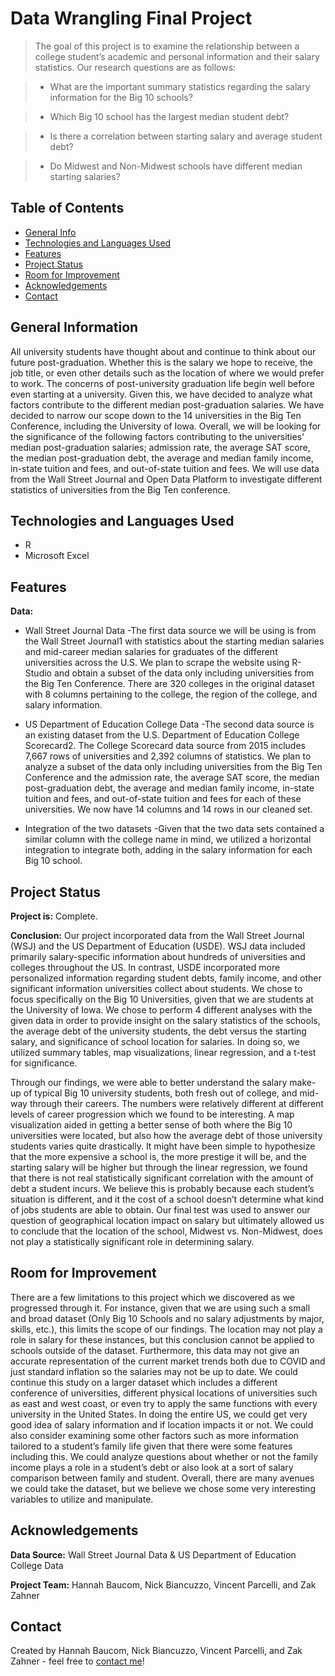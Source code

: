 # Data Wrangling Final Project
> The goal of this project is to examine the relationship between a college student’s academic and personal information and their salary statistics. Our research questions are as follows: 

> - What are the important summary statistics regarding the salary information for the Big 10 schools? 

> - Which Big 10 school has the largest median student debt? 

> - Is there a correlation between starting salary and average student debt? 

> - Do Midwest and Non-Midwest schools have different median starting salaries? 

## Table of Contents
* [General Info](#general-information)
* [Technologies and Languages Used](#technologies-and-languages-used)
* [Features](#features)
* [Project Status](#project-status)
* [Room for Improvement](#room-for-improvement)
* [Acknowledgements](#acknowledgements)
* [Contact](#contact)
<!-- * [License](#license) -->


## General Information
All university students have thought about and continue to think about our future post-graduation. Whether this is the salary we hope to receive, the job title, or even other details such as the location of where we would prefer to work. The concerns of post-university graduation life begin well before even starting at a university. Given this, we have decided to analyze what factors contribute to the different median post-graduation salaries. We have decided to narrow our scope down to the 14 universities in the Big Ten Conference, including the University of Iowa. Overall, we will be looking for the significance of the following factors contributing to the universities' median post-graduation salaries; admission rate, the average SAT score, the median post-graduation debt, the average and median family income, in-state tuition and fees, and out-of-state tuition and fees. We will use data from the Wall Street Journal and Open Data Platform to investigate different statistics of universities from the Big Ten conference. 

## Technologies and Languages Used
- R
- Microsoft Excel


## Features
**Data:**
- Wall Street Journal Data 
  -The first data source we will be using is from the Wall Street Journal1 with statistics about the starting median salaries and mid-career median salaries for graduates of the different universities across the U.S. We plan to scrape the website using R-Studio and obtain a subset of the data only including universities from the Big Ten Conference. There are 320 colleges in the original dataset with 8 columns pertaining to the college, the region of the college, and salary information. 

- US Department of Education College Data 
  -The second data source is an existing dataset from the U.S. Department of Education College Scorecard2. The College Scorecard data source from 2015 includes 7,667 rows of universities and 2,392 columns of statistics. We plan to analyze a subset of the data only including universities from the Big Ten Conference and the admission rate, the average SAT score, the median post-graduation debt, the average and median family income, in-state tuition and fees, and out-of-state tuition and fees for each of these universities. We now have 14 columns and 14 rows in our cleaned set. 
  
- Integration of the two datasets 
  -Given that the two data sets contained a similar column with the college name in mind, we utilized a horizontal integration to integrate both, adding in the salary information for each Big 10 school. 
  
## Project Status
**Project is:** Complete. 

**Conclusion:** 
  Our project incorporated data from the Wall Street Journal (WSJ) and the US Department of Education (USDE). WSJ data included primarily salary-specific information about hundreds of universities and colleges throughout the US. In contrast, USDE incorporated more personalized information regarding student debts, family income, and other significant information universities collect about students. We chose to focus specifically on the Big 10 Universities, given that we are students at the University of Iowa. We chose to perform 4 different analyses with the given data in order to provide insight on the salary statistics of the schools, the average debt of the university students, the debt versus the starting salary, and significance of school location for salaries. In doing so, we utilized summary tables, map visualizations, linear regression, and a t-test for significance.  

  Through our findings, we were able to better understand the salary make-up of typical Big 10 university students, both fresh out of college, and mid-way through their careers. The numbers were relatively different at different levels of career progression which we found to be interesting. A map visualization aided in getting a better sense of both where the Big 10 universities were located, but also how the average debt of those university students varies quite drastically. It might have been simple to hypothesize that the more expensive a school is, the more prestige it will be, and the starting salary will be higher but through the linear regression, we found that there is not real statistically significant correlation with the amount of debt a student incurs. We believe this is probably because each student’s situation is different, and it the cost of a school doesn’t determine what kind of jobs students are able to obtain. Our final test was used to answer our question of geographical location impact on salary but ultimately allowed us to conclude that the location of the school, Midwest vs. Non-Midwest, does not play a statistically significant role in determining salary. 

## Room for Improvement

There are a few limitations to this project which we discovered as we progressed through it. For instance, given that we are using such a small and broad dataset (Only Big 10 Schools and no salary adjustments by major, skills, etc.), this limits the scope of our findings. The location may not play a role in salary for these instances, but this conclusion cannot be applied to schools outside of the dataset. Furthermore, this data may not give an accurate representation of the current market trends both due to COVID and just standard inflation so the salaries may not be up to date. We could continue this study on a larger dataset which includes a different conference of universities, different physical locations of universities such as east and west coast, or even try to apply the same functions with every university in the United States. In doing the entire US, we could get very good idea of salary information and if location impacts it or not. We could also consider examining some other factors such as more information tailored to a student’s family life given that there were some features including this. We could analyze questions about whether or not the family income plays a role in a student’s debt or also look at a sort of salary comparison between family and student. Overall, there are many avenues we could take the dataset, but we believe we chose some very interesting variables to utilize and manipulate.  

## Acknowledgements
**Data Source:** 
  Wall Street Journal Data & US Department of Education College Data 
  
**Project Team:**
Hannah Baucom, Nick Biancuzzo, Vincent Parcelli, and Zak Zahner 

## Contact
Created by Hannah Baucom, Nick Biancuzzo, Vincent Parcelli, and Zak Zahner - feel free to [contact me](hannahbaucom11@gmail.com)!


<!-- Optional -->
<!-- ## License -->
<!-- This project is open source and available under the [... License](). -->

<!-- You don't have to include all sections - just the one's relevant to your project -->
